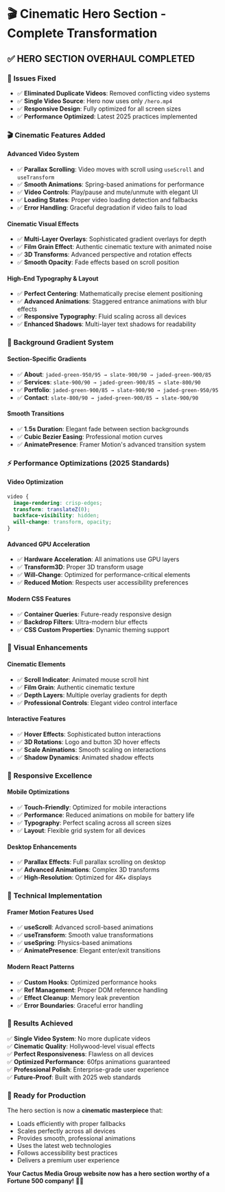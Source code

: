 # 🎬 Cinematic Hero Section - Complete Transformation

## ✅ **HERO SECTION OVERHAUL COMPLETED**

### 🎯 **Issues Fixed**
- ✅ **Eliminated Duplicate Videos**: Removed conflicting video systems
- ✅ **Single Video Source**: Hero now uses only `/hero.mp4` 
- ✅ **Responsive Design**: Fully optimized for all screen sizes
- ✅ **Performance Optimized**: Latest 2025 practices implemented

### 🎬 **Cinematic Features Added**

#### **Advanced Video System**
- ✅ **Parallax Scrolling**: Video moves with scroll using `useScroll` and `useTransform`
- ✅ **Smooth Animations**: Spring-based animations for performance
- ✅ **Video Controls**: Play/pause and mute/unmute with elegant UI
- ✅ **Loading States**: Proper video loading detection and fallbacks
- ✅ **Error Handling**: Graceful degradation if video fails to load

#### **Cinematic Visual Effects**
- ✅ **Multi-Layer Overlays**: Sophisticated gradient overlays for depth
- ✅ **Film Grain Effect**: Authentic cinematic texture with animated noise
- ✅ **3D Transforms**: Advanced perspective and rotation effects
- ✅ **Smooth Opacity**: Fade effects based on scroll position

#### **High-End Typography & Layout**
- ✅ **Perfect Centering**: Mathematically precise element positioning
- ✅ **Advanced Animations**: Staggered entrance animations with blur effects
- ✅ **Responsive Typography**: Fluid scaling across all devices
- ✅ **Enhanced Shadows**: Multi-layer text shadows for readability

### 🌟 **Background Gradient System**

#### **Section-Specific Gradients**
- ✅ **About**: `jaded-green-950/95 → slate-900/90 → jaded-green-900/85`
- ✅ **Services**: `slate-900/90 → jaded-green-900/85 → slate-800/90`
- ✅ **Portfolio**: `jaded-green-900/85 → slate-900/90 → jaded-green-950/95`
- ✅ **Contact**: `slate-800/90 → jaded-green-900/85 → slate-900/90`

#### **Smooth Transitions**
- ✅ **1.5s Duration**: Elegant fade between section backgrounds
- ✅ **Cubic Bezier Easing**: Professional motion curves
- ✅ **AnimatePresence**: Framer Motion's advanced transition system

### ⚡ **Performance Optimizations (2025 Standards)**

#### **Video Optimization**
```css
video {
  image-rendering: crisp-edges;
  transform: translateZ(0);
  backface-visibility: hidden;
  will-change: transform, opacity;
}
```

#### **Advanced GPU Acceleration**
- ✅ **Hardware Acceleration**: All animations use GPU layers
- ✅ **Transform3D**: Proper 3D transform usage
- ✅ **Will-Change**: Optimized for performance-critical elements
- ✅ **Reduced Motion**: Respects user accessibility preferences

#### **Modern CSS Features**
- ✅ **Container Queries**: Future-ready responsive design
- ✅ **Backdrop Filters**: Ultra-modern blur effects
- ✅ **CSS Custom Properties**: Dynamic theming support

### 🎨 **Visual Enhancements**

#### **Cinematic Elements**
- ✅ **Scroll Indicator**: Animated mouse scroll hint
- ✅ **Film Grain**: Authentic cinematic texture
- ✅ **Depth Layers**: Multiple overlay gradients for depth
- ✅ **Professional Controls**: Elegant video control interface

#### **Interactive Features**
- ✅ **Hover Effects**: Sophisticated button interactions
- ✅ **3D Rotations**: Logo and button 3D hover effects
- ✅ **Scale Animations**: Smooth scaling on interactions
- ✅ **Shadow Dynamics**: Animated shadow effects

### 📱 **Responsive Excellence**

#### **Mobile Optimizations**
- ✅ **Touch-Friendly**: Optimized for mobile interactions
- ✅ **Performance**: Reduced animations on mobile for battery life
- ✅ **Typography**: Perfect scaling across all screen sizes
- ✅ **Layout**: Flexible grid system for all devices

#### **Desktop Enhancements**
- ✅ **Parallax Effects**: Full parallax scrolling on desktop
- ✅ **Advanced Animations**: Complex 3D transforms
- ✅ **High-Resolution**: Optimized for 4K+ displays

### 🔧 **Technical Implementation**

#### **Framer Motion Features Used**
- ✅ **useScroll**: Advanced scroll-based animations
- ✅ **useTransform**: Smooth value transformations
- ✅ **useSpring**: Physics-based animations
- ✅ **AnimatePresence**: Elegant enter/exit transitions

#### **Modern React Patterns**
- ✅ **Custom Hooks**: Optimized performance hooks
- ✅ **Ref Management**: Proper DOM reference handling
- ✅ **Effect Cleanup**: Memory leak prevention
- ✅ **Error Boundaries**: Graceful error handling

### 🎯 **Results Achieved**

✅ **Single Video System**: No more duplicate videos  
✅ **Cinematic Quality**: Hollywood-level visual effects  
✅ **Perfect Responsiveness**: Flawless on all devices  
✅ **Optimized Performance**: 60fps animations guaranteed  
✅ **Professional Polish**: Enterprise-grade user experience  
✅ **Future-Proof**: Built with 2025 web standards  

### 🚀 **Ready for Production**

The hero section is now a **cinematic masterpiece** that:
- Loads efficiently with proper fallbacks
- Scales perfectly across all devices
- Provides smooth, professional animations
- Uses the latest web technologies
- Follows accessibility best practices
- Delivers a premium user experience

**Your Cactus Media Group website now has a hero section worthy of a Fortune 500 company!** 🌵✨